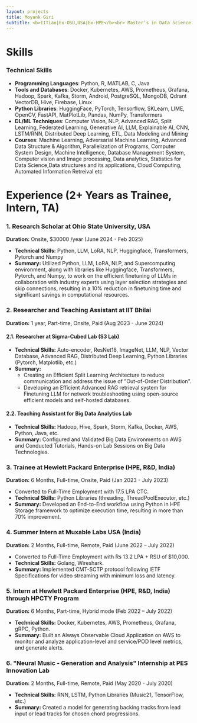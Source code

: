 ```yaml
---
layout: projects
title: Moyank Giri
subtitle: <b>IITian|Ex-OSU,USA|Ex-HPE</b><br> Master’s in Data Science & AI from IIT Bhilai (India) with Ohio State University (USA) | Machine Learning & AI Specialist | Expert in Python, Deep Learning, LLMs, Computer Vision, NLP, Split & Federated Learning
---
```

# Skills
### Technical Skills
* **Programming Languages**: Python, R, MATLAB, C, Java
* **Tools and Databases**: Docker, Kubernetes, AWS, Prometheus, Grafana, Hadoop, Spark, Kafka, Storm, Android, PostgreSQL, MongoDB, Qdrant VectorDB, Hive, Firebase, Linux
* **Python Libraries**: HuggingFace, PyTorch, Tensorflow, SKLearn, LIME, OpenCV, FastAPI,
MatPlotLib, Pandas, NumPy, Transformers
* **DL/ML Techniques**: Computer Vision, NLP, Advanced RAG, Split Learning, Federated Learning, Generative AI, LLM, Explainable AI, CNN, LSTM/RNN, Distributed Deep Learning, ETL, Data Modeling and Mining
* **Courses**: Machine Learning, Adversarial Machine Learning, Advanced Data Structure & Algorithm, Parallelization of Programs, Computer System Design, Machine Intelligence, Database Management System, Computer vision and Image processing, Data analytics, Statistics for Data Science,Data structures and its applications, Cloud Computing, Automated Information Retreival etc

# Experience (2+ Years as Trainee, Intern, TA)

### 1. Research Scholar at Ohio State University, USA
**Duration:** Onsite, $30000 /year (June 2024 - Feb 2025)
- **Technical Skills:** Python, LLM, LoRA, NLP, Huggingface, Transformers, Pytorch and Numpy
- **Summary:** Utilized Python, LLM, LoRA, NLP, and Supercomputing environment, along with libraries like Huggingface, Transformers, Pytorch, and Numpy, to work on the efficient finetuning of LLMs in collaboration with industry experts using layer selection strategies and skip connections, resulting in a 10% reduction in finetuning time and significant savings in computational resources.

### 2. Researcher and Teaching Assistant at IIT Bhilai
**Duration:** 1 year, Part-time, Onsite, Paid (Aug 2023 - June 2024)

#### 2.1. Researcher at Sigma-Cubed Lab (S3 Lab)
- **Technical Skills:** Auto-encoder, ResNet18, ImageNet, LLM, NLP, Vector Database, Advanced RAG, Distributed Deep Learning, Python Libraries (Pytorch, Matplotlib, etc.)
- **Summary:** 
  - Creating an Efficient Split Learning Architecture to reduce communication and address the issue of "Out-of-Order Distribution".
  - Developing an Efficient Advanced RAG retrieval system for Finetuning LLM for network troubleshooting using open-source efficient models and self-hosted databases.

#### 2.2. Teaching Assistant for Big Data Analytics Lab
- **Technical Skills:** Hadoop, Hive, Spark, Storm, Kafka, Docker, AWS, Python, Java, etc.
- **Summary:** Configured and Validated Big Data Environments on AWS and Conducted Tutorials, Hands-on Lab Sessions on Big Data Technologies.

### 3. Trainee at Hewlett Packard Enterprise (HPE, R&D, India)
**Duration:** 6 Months, Full-time, Onsite, Paid (Jan 2023 - July 2023)
- Converted to Full-Time Employment with 17.5 LPA CTC.
- **Technical Skills:** Python Libraries (threading, ThreadPoolExecutor, etc.)
- **Summary:** Developed an End-to-End workflow using Python in HPE Storage framework to optimize execution time, resulting in more than 70% improvement.

### 4. Summer Intern at Muxable Labs USA (India)
**Duration:** 2 Months, Full-time, Remote, Paid (June 2022 – July 2022)
- Converted to Full-Time Employment with Rs 13.2 LPA + RSU of $10,000.
- **Technical Skills:** Golang, Wireshark.
- **Summary:** Implemented CMT-SCTP protocol following IETF Specifications for video streaming with minimum loss and latency.

### 5. Intern at Hewlett Packard Enterprise (HPE, R&D, India) through HPCTY Program
**Duration:** 6 Months, Part-time, Hybrid mode (Feb 2022 – July 2022)
- **Technical Skills:** Docker, Kubernetes, AWS, Prometheus, Grafana, gRPC, Python.
- **Summary:** Built an Always Observable Cloud Application on AWS to monitor and analyze application-level and service/POD level metrics, and generate alerts.

### 6. "Neural Music - Generation and Analysis" Internship at PES Innovation Lab
**Duration:** 2 Months, Full-time, Remote, Paid (May 2020 - July 2020)
- **Technical Skills:** RNN, LSTM, Python Libraries (Music21, TensorFlow, etc.)
- **Summary:** Created a model for generating backing tracks from lead input or lead tracks for chosen chord progressions.